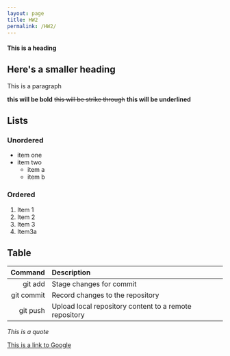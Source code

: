 ```yaml
---
layout: page
title: HW2
permalink: /HW2/
---
```

#### This is a heading
## Here's a smaller heading
This is a paragraph

**this will be bold** ~~this will be strike through~~ **this will be underlined**

## Lists

### Unordered

- item one
- item two
    - item a
    - item b

### Ordered

1. Item 1
2. Item 2
3. Item 3
4. Item3a

## Table


| Command     | Description | 
|        ---: | :---    |       
|  git add    | Stage changes for commit |      
| git commit  | Record changes to the repository |
| git push    | Upload local repository content to a remote repository | 

*This is a quote*

[This is a link to Google](https://www.google.com/search?gs_ssp=eJzj4tTP1TcwMU02T1JgNGB0YPBiS8_PT89JBQBASQXT&q=google&rlz=1C1VDKB_enUS989US989&oq=google&gs_lcrp=EgZjaHJvbWUqEwgBEC4YgwEYxwEYsQMY0QMYgAQyBggAEEUYPDITCAEQLhiDARjHARixAxjRAxiABDINCAIQABiDARixAxiABDINCAMQABiDARixAxiABDIGCAQQRRg8MgYIBRBFGEEyBggGEEUYQTIGCAcQRRhB0gEIMjU5MGowajeoAgCwAgA&sourceid=chrome&ie=UTF-8)
